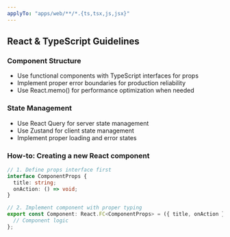 ```yaml
---
applyTo: "apps/web/**/*.{ts,tsx,js,jsx}"
---
```


## React & TypeScript Guidelines

### Component Structure

- Use functional components with TypeScript interfaces for props
- Implement proper error boundaries for production reliability
- Use React.memo() for performance optimization when needed

### State Management

- Use React Query for server state management
- Use Zustand for client state management
- Implement proper loading and error states

### How-to: Creating a new React component

```typescript
// 1. Define props interface first
interface ComponentProps {
  title: string;
  onAction: () => void;
}

// 2. Implement component with proper typing
export const Component: React.FC<ComponentProps> = ({ title, onAction }) => {
  // Component logic
};
```
